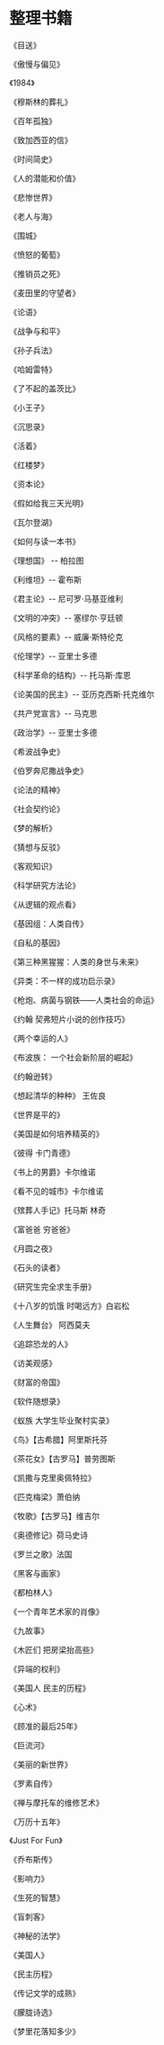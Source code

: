 # 整理书籍

《目送》

《傲慢与偏见》

《1984》

《穆斯林的葬礼》

《百年孤独》

《致加西亚的信》

《时间简史》

《人的潜能和价值》

《悲惨世界》

《老人与海》

《围城》

《愤怒的葡萄》

《推销员之死》

《麦田里的守望者》

《论语》

《战争与和平》

《孙子兵法》

《哈姆雷特》

《了不起的盖茨比》

《小王子》

《沉思录》

《活着》

《红楼梦》

《资本论》

《假如给我三天光明》

《瓦尔登湖》

《如何与读一本书》

《理想国》 -- 柏拉图

《利维坦》-- 霍布斯

《君主论》-- 尼可罗·马基亚维利

《文明的冲突》-- 塞缪尔·亨廷顿

《风格的要素》-- 威廉·斯特伦克

《伦理学》-- 亚里士多德

《科学革命的结构》-- 托马斯·库恩

《论美国的民主》-- 亚历克西斯·托克维尔

《共产党宣言》-- 马克思

《政治学》-- 亚里士多德

《希波战争史》

《伯罗奔尼撒战争史》

《论法的精神》

《社会契约论》

《梦的解析》

《猜想与反驳》

《客观知识》

《科学研究方法论》

《从逻辑的观点看》

《基因组：人类自传》

《自私的基因》

《第三种黑猩猩：人类的身世与未来》

《异类：不一样的成功启示录》

《枪炮、病菌与钢铁——人类社会的命运》

《约翰 契弗短片小说的创作技巧》

《两个幸运的人》

《布波族： 一个社会新阶层的崛起》

《约翰逊转》

《想起清华的种种》 王佐良

《世界是平的》

《美国是如何培养精英的》

《彼得 卡门青德》

《书上的男爵》卡尔维诺

《看不见的城市》卡尔维诺

《殡葬人手记》托马斯 林奇

《富爸爸 穷爸爸》

《月圆之夜》

《石头的读者》

《研究生完全求生手册》

《十八岁的饥饿 时喝远方》白岩松

《人生舞台》 阿西莫夫

《追踪恐龙的人》

《访美观感》

《财富的帝国》

《软件随想录》

《蚁族 大学生毕业聚村实录》

《鸟》【古希腊】阿里斯托芬

《茶花女》【古罗马】普劳图斯

《凯撒与克里奥佩特拉》

《匹克梅梁》萧伯纳

《牧歌》【古罗马】维吉尔

《奥德修记》荷马史诗

《罗兰之歌》法国

《黑客与画家》

《都柏林人》

《一个青年艺术家的肖像》

《九故事》

《木匠们 把房梁抬高些》

《异端的权利》

《美国人 民主的历程》

《心术》

《顾准的最后25年》

《巨流河》

《美丽的新世界》

《罗素自传》

《禅与摩托车的维修艺术》

《万历十五年》

《Just For Fun》

《乔布斯传》

《影响力》

《生死的智慧》

《盲刺客》

《神秘的法学》

《美国人》

《民主历程》

《传记文学的成熟》

《朦胧诗选》

《梦里花落知多少》























































